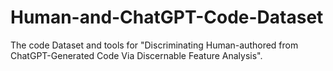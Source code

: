 # Human-and-ChatGPT-Code-Dataset
The code Dataset and tools for "Discriminating Human-authored from ChatGPT-Generated Code Via Discernable Feature Analysis".
